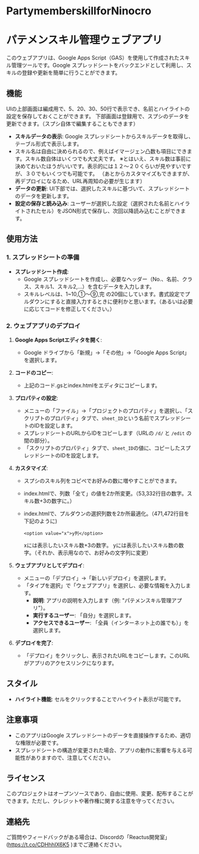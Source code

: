 # PartymemberskillforNinocro
# パテメンスキル管理ウェブアプリ

このウェブアプリは、Google Apps Script（GAS）を使用して作成されたスキル管理ツールです。Google スプレッドシートをバックエンドとして利用し、スキルの登録や更新を簡単に行うことができます。

## 機能
UIの上部画面は編成用で、5、20、30、50行で表示でき、名前とハイライトの設定を保存しておくことができます。
下部画面は登録用で、スプシのデータを更新できます。（スプシ自体で編集することもできます）

- **スキルデータの表示**: Google スプレッドシートからスキルデータを取得し、テーブル形式で表示します。
- スキル名は自由に決められるので、例えばイマージェン凸数も項目にできます。スキル数自体はいくつでも大丈夫です。
※とはいえ、スキル数は事前に決めておいたほうがいいです。表示的には１２～２０くらいが見やすいですが、３０でもいくつでも可能です。
（あとからカスタマイズもできますが、再デプロイになるため、URL再周知の必要が生じます）
- **データの更新**: UI下部では、選択したスキルに基づいて、スプレッドシートのデータを更新します。
- **設定の保存と読み込み**: ユーザーが選択した設定（選択された名前とハイライトされたセル）をJSON形式で保存し、次回以降読み込むことができます。

## 使用方法

### 1. スプレッドシートの準備

- **スプレッドシート作成**:
  - Google スプレッドシートを作成し、必要なヘッダー（No.、名前、クラス、スキル1、スキル2,…）を含むデータを入力します。
  - スキルレベルは、1~10,①～⑨,完 の20個にしています。書式設定でプルダウンにすると直接入力するときに便利かと思います。（あるいは必要に応じてコードを修正してください。）

### 2. ウェブアプリのデプロイ

1. **Google Apps Scriptエディタを開く**:
   - Google ドライブから「新規」→「その他」→「Google Apps Script」を選択します。

2. **コードのコピー**:
   - 上記のコード.gsとindex.htmlをエディタにコピーします。

3. **プロパティの設定**:
   - メニューの「ファイル」→「プロジェクトのプロパティ」を選択し、「スクリプトのプロパティ」タブで、`sheet_ID`という名前でスプレッドシートのIDを設定します。
   - スプレッドシートのURLからIDをコピーします（URLの `/d/` と `/edit` の間の部分）。
   - 「スクリプトのプロパティ」タブで、`sheet_ID`の値に、コピーしたスプレッドシートのIDを設定します。

4. **カスタマイズ**:
   - スプシのスキル列をコピペでお好みの数に増やすことができます。
   - index.htmlで、列数「全て」の値を2か所変更。（53,332行目の数字。スキル数+3の数字に。）
   - index.htmlで、プルダウンの選択列数を2か所最適化。（471,472行目を下記のように)
     
     `<option value="x">y列</option>`
     
     xには表示したいスキル数+3の数字。
     yには表示したいスキル数の数字。（それか、表示用なので、お好みの文字列に変更）

5. **ウェブアプリとしてデプロイ**:
   - メニューの「デプロイ」→「新しいデプロイ」を選択します。
   - 「タイプを選択」で「ウェブアプリ」を選択し、必要な情報を入力します。
     - **説明**: アプリの説明を入力します（例: "パテメンスキル管理アプリ"）。
     - **実行するユーザー**: 「自分」を選択します。
     - **アクセスできるユーザー**: 「全員（インターネット上の誰でも）」を選択します。

6. **デプロイを完了**:
   - 「デプロイ」をクリックし、表示されたURLをコピーします。このURLがアプリのアクセスリンクになります。

## スタイル

- **ハイライト機能**: セルをクリックすることでハイライト表示が可能です。

## 注意事項

- このアプリはGoogle スプレッドシートのデータを直接操作するため、適切な権限が必要です。
- スプレッドシートの構造が変更された場合、アプリの動作に影響を与える可能性がありますので、注意してください。

## ライセンス

このプロジェクトはオープンソースであり、自由に使用、変更、配布することができます。ただし、クレジットや著作権に関する注意を守ってください。

## 連絡先

ご質問やフィードバックがある場合は、Discordの「Reactus開発室」(https://t.co/CDHhhIX6K5 )までご連絡ください。
